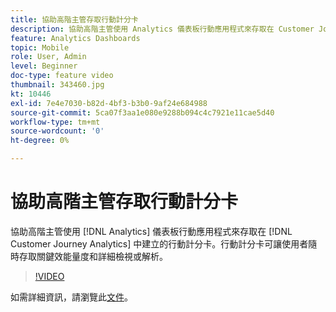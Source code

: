 ```yaml
---
title: 協助高階主管存取行動計分卡
description: 協助高階主管使用 Analytics 儀表板行動應用程式來存取在 Customer Journey Analytics 中建立的行動計分卡。行動計分卡可讓使用者隨時存取關鍵效能量度和詳細檢視或解析。
feature: Analytics Dashboards
topic: Mobile
role: User, Admin
level: Beginner
doc-type: feature video
thumbnail: 343460.jpg
kt: 10446
exl-id: 7e4e7030-b82d-4bf3-b3b0-9af24e684988
source-git-commit: 5ca07f3aa1e080e9288b094c4c7921e11cae5d40
workflow-type: tm+mt
source-wordcount: '0'
ht-degree: 0%

---
```


# 協助高階主管存取行動計分卡

協助高階主管使用 [!DNL Analytics] 儀表板行動應用程式來存取在 [!DNL Customer Journey Analytics] 中建立的行動計分卡。行動計分卡可讓使用者隨時存取關鍵效能量度和詳細檢視或解析。

>[!VIDEO](https://video.tv.adobe.com/v/343460/?quality=12&learn=on)

如需詳細資訊，請瀏覽此[文件](https://experienceleague.adobe.com/docs/analytics-platform/using/cja-dashboards/set-up-execs.html)。